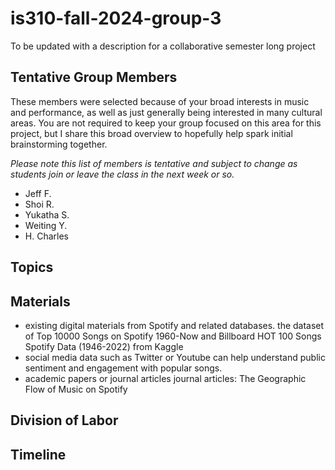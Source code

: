 # is310-fall-2024-group-3
To be updated with a description for a collaborative semester long project

## Tentative Group Members

These members were selected because of your broad interests in music and performance, as well as just generally being interested in many cultural areas. You are not required to keep your group focused on this area for this project, but I share this broad overview to hopefully help spark initial brainstorming together.

_Please note this list of members is tentative and subject to change as students join or leave the class in the next week or so._

- Jeff F.
- Shoi R.
- Yukatha S.
- Weiting Y.
- H. Charles

## Topics


## Materials
- existing digital materials from Spotify and related databases.
  the dataset of Top 10000 Songs on Spotify 1960-Now and Billboard HOT 100 Songs Spotify Data (1946-2022) from Kaggle
- social media data such as Twitter or Youtube can help understand public sentiment and engagement with popular songs.
- academic papers or journal articles
  journal articles: The Geographic Flow of Music on Spotify 


## Division of Labor


## Timeline
